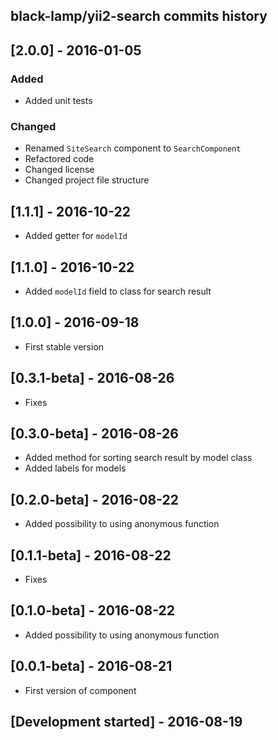 black-lamp/yii2-search commits history
------------------------------------------

## [2.0.0] - 2016-01-05

### Added
- Added unit tests

### Changed
- Renamed `SiteSearch` component to `SearchComponent`
- Refactored code
- Changed license
- Changed project file structure

## [1.1.1] - 2016-10-22

- Added getter for `modelId`

## [1.1.0] - 2016-10-22

- Added `modelId` field to class for search result

## [1.0.0] - 2016-09-18

- First stable version

## [0.3.1-beta] - 2016-08-26

- Fixes

## [0.3.0-beta] - 2016-08-26

- Added method for sorting search result by model class
- Added labels for models

## [0.2.0-beta] - 2016-08-22

- Added possibility to using anonymous function

## [0.1.1-beta] - 2016-08-22

- Fixes

## [0.1.0-beta] - 2016-08-22

- Added possibility to using anonymous function

## [0.0.1-beta] - 2016-08-21

- First version of component

## [Development started] - 2016-08-19